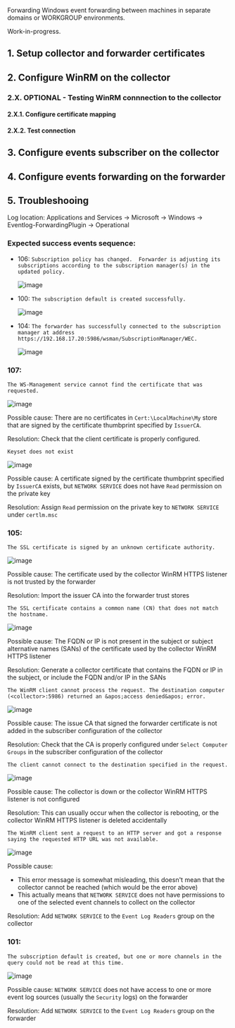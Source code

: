Forwarding Windows event forwarding between machines in separate domains or WORKGROUP environments.

Work-in-progress.

## 1. Setup collector and forwarder certificates

## 2. Configure WinRM on the collector

### 2.X. OPTIONAL - Testing WinRM connnection to the collector

#### 2.X.1. Configure certificate mapping

#### 2.X.2. Test connection

## 3. Configure events subscriber on the collector

## 4. Configure events forwarding on the forwarder

## 5. Troubleshooing

Log location: Applications and Services → Microsoft → Windows → Eventlog-ForwardingPlugin → Operational

### Expected success events sequence:

- 106: `Subscription policy has changed.  Forwarder is adjusting its subscriptions according to the subscription manager(s) in the updated policy.`

  ![image](https://github.com/user-attachments/assets/92061079-e66c-4854-abae-94324289239b)

- 100: `The subscription default is created successfully.`

  ![image](https://github.com/user-attachments/assets/34a35f93-5009-43f7-bb70-08abf6924ac7)

- 104: `The forwarder has successfully connected to the subscription manager at address https://192.168.17.20:5986/wsman/SubscriptionManager/WEC.`

  ![image](https://github.com/user-attachments/assets/dc3de344-0cb9-4023-8708-62a2bcd2b533)

### 107:

`The WS-Management service cannot find the certificate that was requested.`

![image](https://github.com/user-attachments/assets/36017213-1b48-429c-bb61-d6395ec414ca)

Possible cause: There are no certificates in `Cert:\LocalMachine\My` store that are signed by the certificate thumbprint specified by `IssuerCA`.

Resolution: Check that the client certificate is properly configured.

`Keyset does not exist`

![image](https://github.com/user-attachments/assets/fd3f8afe-626a-48ac-87ba-43ecb93d5e1a)

Possible cause: A certificate signed by the certificate thumbprint specified by `IssuerCA` exists, but `NETWORK SERVICE` does not have `Read` permission on the private key

Resolution: Assign `Read` permission on the private key to `NETWORK SERVICE` under `certlm.msc`

### 105:

`The SSL certificate is signed by an unknown certificate authority.`

![image](https://github.com/user-attachments/assets/1f1ce7c9-5ef4-4411-b72a-fba8aa302f9a)

Possible cause: The certificate used by the collector WinRM HTTPS listener is not trusted by the forwarder

Resolution: Import the issuer CA into the forwarder trust stores

`The SSL certificate contains a common name (CN) that does not match the hostname.`

![image](https://github.com/user-attachments/assets/6a574fa4-2fe1-44f0-bd9c-6637634a5a0e)

Possible cause: The FQDN or IP is not present in the subject or subject alternative names (SANs) of the certificate used by the collector WinRM HTTPS listener

Resolution: Generate a collector certificate that contains the FQDN or IP in the subject, or include the FQDN and/or IP in the SANs

`The WinRM client cannot process the request. The destination computer (<collector>:5986) returned an &apos;access denied&apos; error.`

![image](https://github.com/user-attachments/assets/de06ee81-6764-425c-8ea1-ff7166d1bd6a)

Possible cause: The issue CA that signed the forwarder certificate is not added in the subscriber configuration of the collector

Resolution: Check that the CA is properly configured under `Select Computer Groups` in the subscriber configuration of the collector

`The client cannot connect to the destination specified in the request.`

![image](https://github.com/user-attachments/assets/48f7bc63-6fb9-4145-b820-e82ea913f5ab)

Possible cause: The collector is down or the collector WinRM HTTPS listener is not configured

Resolution: This can usually occur when the collector is rebooting, or the collector WinRM HTTPS listener is deleted accidentally

`The WinRM client sent a request to an HTTP server and got a response saying the requested HTTP URL was not available.`

![image](https://github.com/user-attachments/assets/c7def762-c08d-4770-beb8-de17e881377f)

Possible cause:
- This error message is somewhat misleading, this doesn't mean that the collector cannot be reached (which would be the error above)
- This actually means that `NETWORK SERVICE` does not have permissions to one of the selected event channels to collect on the collector

Resolution: Add `NETWORK SERVICE` to the `Event Log Readers` group on the collector

### 101:

`The subscription default is created, but one or more channels in the query could not be read at this time.`

![image](https://github.com/user-attachments/assets/2db49036-7d75-4686-aaad-1e6d9cad7e30)

Possible cause: `NETWORK SERVICE` does not have access to one or more event log sources (usually the `Security` logs) on the forwarder

Resolution: Add `NETWORK SERVICE` to the `Event Log Readers` group on the forwarder
